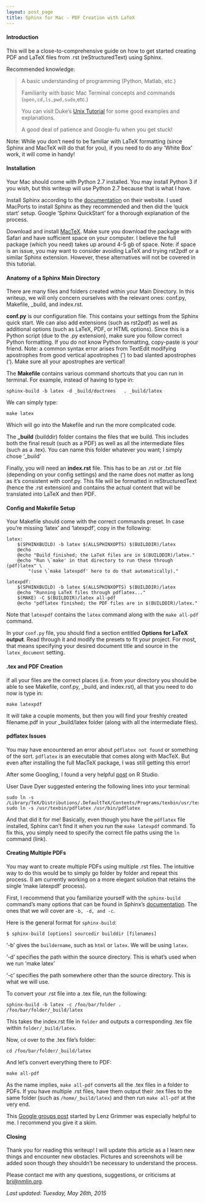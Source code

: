 ```yaml
---
layout: post_page
title: Sphinx for Mac - PDF Creation with LaTeX
---
```


#### Introduction

This will be a close-to-comprehensive guide on how to get started creating PDF and LaTeX files from .rst (reStructuredText) using Sphinx. 

Recommended knowledge:

> A basic understanding of programming (Python, Matlab, etc.)
>
> Familiarity with basic Mac Terminal concepts and commands (`open,cd,ls,pwd,sudo`,etc.) 
>
> You can visit Duke’s [Unix Tutorial](http://pundit.pratt.duke.edu/wiki/UNIX_Tutorial) for some good examples and explanations. 
>
> A good deal of patience and Google-fu when you get stuck!

Note: While you don’t need to be familiar with LaTeX formatting (since Sphinx and MacTeX will do that for you), if you need to do any ‘White Box’ work, it will come in handy!

#### Installation 

Your Mac should come with Python 2.7 installed. You may install Python 3 if you wish, but this writeup will use Python 2.7 because that is what I have.

Install Sphinx according to the [documentation](http://sphinx-doc.org/latest/install.html) on their website. I used MacPorts to install Sphinx as they recommended and then did the ‘quick start’ setup. Google ‘Sphinx QuickStart’ for a thorough explanation of the process.

Download and install [MacTeX](https://tug.org/mactex/). Make sure you download the package with Safari and have sufficient space on your computer. I believe the full package (which you need) takes up around 4-5 gb of space. Note: if space is an issue, you may want to consider avoiding LaTeX and trying rst2pdf or a similar Sphinx extension. However, these alternatives will not be covered in this tutorial.

#### Anatomy of a Sphinx Main Directory

There are many files and folders created within your Main Directory. In this writeup, we will only concern ourselves with the relevant ones: conf.py, Makefile, _build, and index.rst. 

**conf.py** is our configuration file. This contains your settings from the Sphinx quick start. We can also add extensions (such as rst2pdf) as well as additional options (such as LaTeX, PDF, or HTML options). Since this is a Python script (due to the .py extension), make sure you follow correct Python formatting. If you do not know Python formatting, copy-paste is your friend. Note: a common syntax error arises from TextEdit modifying apostrophes from good vertical apostrophes (') to bad slanted apostrophes (‘). Make sure all your apostrophes are vertical!

The **Makefile** contains various command shortcuts that you can run in terminal. For example, instead of having to type in: 

	sphinx-build -b latex -d _build/doctrees   . _build/latex

We can simply type:

	make latex 

Which will go into the Makefile and run the more complicated code.  

The **_build** (builddir) folder contains the files that we build. This includes both the final result (such as a PDF) as well as all the intermediate files (such as a .tex). You can name this folder whatever you want; I simply chose ‘_build’

Finally, you will need an **index.rst** file. This has to be an .rst or .txt file (depending on your config settings) and the name does not matter as long as it’s consistent with conf.py. This file will be formatted in reStructuredText (hence the .rst extension) and contains the actual content that will be translated into LaTeX and then PDF.

#### Config and Makefile Setup

Your Makefile should come with the correct commands preset. In case you’re missing ‘latex’ and ‘latexpdf’, copy in the following:

	latex:
		$(SPHINXBUILD) -b latex $(ALLSPHINXOPTS) $(BUILDDIR)/latex
		@echo
		@echo "Build finished; the LaTeX files are in $(BUILDDIR)/latex."
		@echo "Run \`make' in that directory to run these through (pdf)latex" \
	      	"(use \`make latexpdf' here to do that automatically)."

	latexpdf:
		$(SPHINXBUILD) -b latex $(ALLSPHINXOPTS) $(BUILDDIR)/latex
		@echo "Running LaTeX files through pdflatex..."
		$(MAKE) -C $(BUILDDIR)/latex all-pdf
		@echo "pdflatex finished; the PDF files are in $(BUILDDIR)/latex."

Note that `latexpdf` contains the `latex` command along with the `make all-pdf` command.

In your `conf.py` file, you should find a section entitled **Options for LaTeX output**. Read through it and modify the presets to fit your project. For most, that means specifying your desired document title and source in the `latex_document` setting. 

#### .tex and PDF Creation

If all your files are the correct places (i.e. from your directory you should be able to see Makefile, conf.py, _build, and index.rst), all that you need to do now is type in:

	make latexpdf

It will take a couple moments, but then you will find your freshly created filename.pdf in your _build/latex folder (along with all the intermediate files). 

#### pdflatex Issues

You may have encountered an error about `pdflatex not found` or something of the sort. `pdflatex` is an executable that comes along with MacTeX. But even after installing the full MacTeX package, I was still getting this error! 

After some Googling, I found a very helpful [post](https://support.rstudio.com/hc/communities/public/questions/201410073-pdflatex-error-on-OSX) on R Studio. 

User Dave Dyer suggested entering the following lines into your terminal:

	sudo ln -s /Library/TeX/Distributions/.DefaultTeX/Contents/Programs/texbin/usr/texbin
	sudo ln -s /usr/texbin/pdflatex /usr/bin/pdflatex 

And that did it for me! Basically, even though you have the `pdflatex` file installed, Sphinx can’t find it when you run the `make latexpdf` command. To fix this, you simply need to specify the correct file paths using the `ln` command (link). 

#### Creating Multiple PDFs 

You may want to create multiple PDFs using multiple .rst files. The intuitive way to do this would be to simply go folder by folder and repeat this process. (I am currently working on a more elegant solution that retains the single ‘make latexpdf’ process).

First, I recommend that you familiarize yourself with the `sphinx-build` command’s many options that can be found in Sphinx’s [documentation](http://sphinx-doc.org/invocation.html). The ones that we will cover are `-b, -d, and -c`.

Here is the general format for `sphinx-build`:

	$ sphinx-build [options] sourcedir builddir [filenames]

‘-b’ gives the `buildername`, such as `html` or `latex`. We will be using `latex`.

‘-d’ specifies the path within the source directory. This is what’s used when we run ‘make latex’

‘-c’ specifies the path somewhere other than the source directory. This is what we will use.

To convert your .rst file into a .tex file, run the following:

	sphinx-build -b latex -c /foo/bar/folder . /foo/bar/folder/_build/latex

This takes the index.rst file in `folder` and outputs a corresponding .tex file within `folder/_build/latex`.

Now, `cd` over to the .tex file’s folder:

	cd /foo/bar/folder/_build/latex

And let’s convert everything there to PDF:

	make all-pdf

As the name implies, `make all-pdf` converts all the .tex files in a folder to PDFs. If you have multiple .rst files, have them output their .tex files to the same folder (such as `/home/_build/latex`) and then run `make all-pdf` at the very end.

This [Google groups post](https://groups.google.com/forum/#!topic/sphinx-users/XNnVdAhTC7A) started by Lenz Grimmer was especially helpful to me. I recommend you give it a skim. 


#### Closing

Thank you for reading this writeup! I will update this article as a I learn new things and encounter new obstacles. Pictures and screenshots will be added soon though they shouldn’t be necessary to understand the process.

Please contact me with any questions, suggestions, or criticisms at bri@nmlin.org. 

*Last updated: Tuesday, May 26th, 2015*
